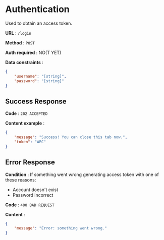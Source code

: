 # Authentication

Used to obtain an access token.

**URL** : `/login`

**Method** : `POST`

**Auth required** : NO(T YET)

**Data constraints** :

```json
{
    "username": "[string]",
    "password": "[string]"
}
```

## Success Response

**Code** : `202 ACCEPTED`

**Content example** :

```json
{
    "message": "Success! You can close this tab now.",
    "token": "ABC"
}
```

## Error Response

**Condition** : If something went wrong generating access token with one of these reasons:

- Account doesn't exist
- Password incorrect

**Code** : `400 BAD REQUEST`

**Content** :

```json
{
    "message": "Error: something went wrong."
}
```
